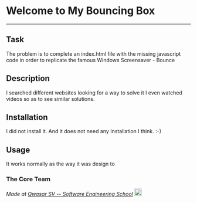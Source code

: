 # Welcome to My Bouncing Box
***

## Task
The problem is to complete an index.html file with the missing javascript code in order to replicate the famous Windows Screensaver - Bounce

## Description
I searched different websites looking for a way to solve it I even watched videos so as to see similar solutions.

## Installation
I did not install it. And it does not need any Installation I think. :-)

## Usage
It works normally as the way it was design to 

### The Core Team


<span><i>Made at <a href='https://qwasar.io'>Qwasar SV -- Software Engineering School</a></i></span>
<span><img alt='Qwasar SV -- Software Engineering Schools Logo' src='https://storage.googleapis.com/qwasar-public/qwasar-logo_50x50.png' width='20px' /></span>
